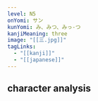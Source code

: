 ```yaml
---
level: N5
onYomi: サン
kunYomi: み、みつ、みっ-つ
kanjiMeaning: three
image: "[[三.jpg]]"
tagLinks:
  - "[[kanji]]"
  - "[[japanese]]"
---
```

## character analysis